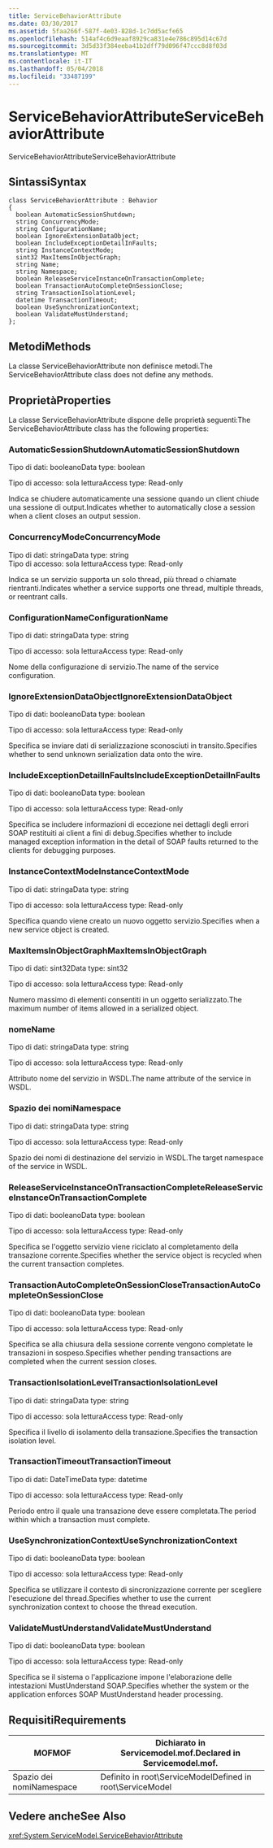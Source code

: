 ```yaml
---
title: ServiceBehaviorAttribute
ms.date: 03/30/2017
ms.assetid: 5faa266f-587f-4e03-828d-1c7dd5acfe65
ms.openlocfilehash: 514af4c6d9eaaf8929ca831e4e786c895d14c67d
ms.sourcegitcommit: 3d5d33f384eeba41b2dff79d096f47ccc8d8f03d
ms.translationtype: MT
ms.contentlocale: it-IT
ms.lasthandoff: 05/04/2018
ms.locfileid: "33487199"
---
```

# <a name="servicebehaviorattribute"></a><span data-ttu-id="66895-102">ServiceBehaviorAttribute</span><span class="sxs-lookup"><span data-stu-id="66895-102">ServiceBehaviorAttribute</span></span>
<span data-ttu-id="66895-103">ServiceBehaviorAttribute</span><span class="sxs-lookup"><span data-stu-id="66895-103">ServiceBehaviorAttribute</span></span>  
  
## <a name="syntax"></a><span data-ttu-id="66895-104">Sintassi</span><span class="sxs-lookup"><span data-stu-id="66895-104">Syntax</span></span>  
  
```  
class ServiceBehaviorAttribute : Behavior  
{  
  boolean AutomaticSessionShutdown;  
  string ConcurrencyMode;  
  string ConfigurationName;  
  boolean IgnoreExtensionDataObject;  
  boolean IncludeExceptionDetailInFaults;  
  string InstanceContextMode;  
  sint32 MaxItemsInObjectGraph;  
  string Name;  
  string Namespace;  
  boolean ReleaseServiceInstanceOnTransactionComplete;  
  boolean TransactionAutoCompleteOnSessionClose;  
  string TransactionIsolationLevel;  
  datetime TransactionTimeout;  
  boolean UseSynchronizationContext;  
  boolean ValidateMustUnderstand;  
};  
```  
  
## <a name="methods"></a><span data-ttu-id="66895-105">Metodi</span><span class="sxs-lookup"><span data-stu-id="66895-105">Methods</span></span>  
 <span data-ttu-id="66895-106">La classe ServiceBehaviorAttribute non definisce metodi.</span><span class="sxs-lookup"><span data-stu-id="66895-106">The ServiceBehaviorAttribute class does not define any methods.</span></span>  
  
## <a name="properties"></a><span data-ttu-id="66895-107">Proprietà</span><span class="sxs-lookup"><span data-stu-id="66895-107">Properties</span></span>  
 <span data-ttu-id="66895-108">La classe ServiceBehaviorAttribute dispone delle proprietà seguenti:</span><span class="sxs-lookup"><span data-stu-id="66895-108">The ServiceBehaviorAttribute class has the following properties:</span></span>  
  
### <a name="automaticsessionshutdown"></a><span data-ttu-id="66895-109">AutomaticSessionShutdown</span><span class="sxs-lookup"><span data-stu-id="66895-109">AutomaticSessionShutdown</span></span>  
 <span data-ttu-id="66895-110">Tipo di dati: booleano</span><span class="sxs-lookup"><span data-stu-id="66895-110">Data type: boolean</span></span>  
  
 <span data-ttu-id="66895-111">Tipo di accesso: sola lettura</span><span class="sxs-lookup"><span data-stu-id="66895-111">Access type: Read-only</span></span>  
  
 <span data-ttu-id="66895-112">Indica se chiudere automaticamente una sessione quando un client chiude una sessione di output.</span><span class="sxs-lookup"><span data-stu-id="66895-112">Indicates whether to automatically close a session when a client closes an output session.</span></span>  
  
### <a name="concurrencymode"></a><span data-ttu-id="66895-113">ConcurrencyMode</span><span class="sxs-lookup"><span data-stu-id="66895-113">ConcurrencyMode</span></span>  
 <span data-ttu-id="66895-114">Tipo di dati: stringa</span><span class="sxs-lookup"><span data-stu-id="66895-114">Data type: string</span></span>  
<span data-ttu-id="66895-115">Tipo di accesso: sola lettura</span><span class="sxs-lookup"><span data-stu-id="66895-115">Access type: Read-only</span></span>  
  
 <span data-ttu-id="66895-116">Indica se un servizio supporta un solo thread, più thread o chiamate rientranti.</span><span class="sxs-lookup"><span data-stu-id="66895-116">Indicates whether a service supports one thread, multiple threads, or reentrant calls.</span></span>  
  
### <a name="configurationname"></a><span data-ttu-id="66895-117">ConfigurationName</span><span class="sxs-lookup"><span data-stu-id="66895-117">ConfigurationName</span></span>  
 <span data-ttu-id="66895-118">Tipo di dati: stringa</span><span class="sxs-lookup"><span data-stu-id="66895-118">Data type: string</span></span>  
  
 <span data-ttu-id="66895-119">Tipo di accesso: sola lettura</span><span class="sxs-lookup"><span data-stu-id="66895-119">Access type: Read-only</span></span>  
  
 <span data-ttu-id="66895-120">Nome della configurazione di servizio.</span><span class="sxs-lookup"><span data-stu-id="66895-120">The name of the service configuration.</span></span>  
  
### <a name="ignoreextensiondataobject"></a><span data-ttu-id="66895-121">IgnoreExtensionDataObject</span><span class="sxs-lookup"><span data-stu-id="66895-121">IgnoreExtensionDataObject</span></span>  
 <span data-ttu-id="66895-122">Tipo di dati: booleano</span><span class="sxs-lookup"><span data-stu-id="66895-122">Data type: boolean</span></span>  
  
 <span data-ttu-id="66895-123">Tipo di accesso: sola lettura</span><span class="sxs-lookup"><span data-stu-id="66895-123">Access type: Read-only</span></span>  
  
 <span data-ttu-id="66895-124">Specifica se inviare dati di serializzazione sconosciuti in transito.</span><span class="sxs-lookup"><span data-stu-id="66895-124">Specifies whether to send unknown serialization data onto the wire.</span></span>  
  
### <a name="includeexceptiondetailinfaults"></a><span data-ttu-id="66895-125">IncludeExceptionDetailInFaults</span><span class="sxs-lookup"><span data-stu-id="66895-125">IncludeExceptionDetailInFaults</span></span>  
 <span data-ttu-id="66895-126">Tipo di dati: booleano</span><span class="sxs-lookup"><span data-stu-id="66895-126">Data type: boolean</span></span>  
  
 <span data-ttu-id="66895-127">Tipo di accesso: sola lettura</span><span class="sxs-lookup"><span data-stu-id="66895-127">Access type: Read-only</span></span>  
  
 <span data-ttu-id="66895-128">Specifica se includere informazioni di eccezione nei dettagli degli errori SOAP restituiti ai client a fini di debug.</span><span class="sxs-lookup"><span data-stu-id="66895-128">Specifies whether to include managed exception information in the detail of SOAP faults returned to the clients for debugging purposes.</span></span>  
  
### <a name="instancecontextmode"></a><span data-ttu-id="66895-129">InstanceContextMode</span><span class="sxs-lookup"><span data-stu-id="66895-129">InstanceContextMode</span></span>  
 <span data-ttu-id="66895-130">Tipo di dati: stringa</span><span class="sxs-lookup"><span data-stu-id="66895-130">Data type: string</span></span>  
  
 <span data-ttu-id="66895-131">Tipo di accesso: sola lettura</span><span class="sxs-lookup"><span data-stu-id="66895-131">Access type: Read-only</span></span>  
  
 <span data-ttu-id="66895-132">Specifica quando viene creato un nuovo oggetto servizio.</span><span class="sxs-lookup"><span data-stu-id="66895-132">Specifies when a new service object is created.</span></span>  
  
### <a name="maxitemsinobjectgraph"></a><span data-ttu-id="66895-133">MaxItemsInObjectGraph</span><span class="sxs-lookup"><span data-stu-id="66895-133">MaxItemsInObjectGraph</span></span>  
 <span data-ttu-id="66895-134">Tipo di dati: sint32</span><span class="sxs-lookup"><span data-stu-id="66895-134">Data type: sint32</span></span>  
  
 <span data-ttu-id="66895-135">Tipo di accesso: sola lettura</span><span class="sxs-lookup"><span data-stu-id="66895-135">Access type: Read-only</span></span>  
  
 <span data-ttu-id="66895-136">Numero massimo di elementi consentiti in un oggetto serializzato.</span><span class="sxs-lookup"><span data-stu-id="66895-136">The maximum number of items allowed in a serialized object.</span></span>  
  
### <a name="name"></a><span data-ttu-id="66895-137">nome</span><span class="sxs-lookup"><span data-stu-id="66895-137">Name</span></span>  
 <span data-ttu-id="66895-138">Tipo di dati: stringa</span><span class="sxs-lookup"><span data-stu-id="66895-138">Data type: string</span></span>  
  
 <span data-ttu-id="66895-139">Tipo di accesso: sola lettura</span><span class="sxs-lookup"><span data-stu-id="66895-139">Access type: Read-only</span></span>  
  
 <span data-ttu-id="66895-140">Attributo nome del servizio in WSDL.</span><span class="sxs-lookup"><span data-stu-id="66895-140">The name attribute of the service in WSDL.</span></span>  
  
### <a name="namespace"></a><span data-ttu-id="66895-141">Spazio dei nomi</span><span class="sxs-lookup"><span data-stu-id="66895-141">Namespace</span></span>  
 <span data-ttu-id="66895-142">Tipo di dati: stringa</span><span class="sxs-lookup"><span data-stu-id="66895-142">Data type: string</span></span>  
  
 <span data-ttu-id="66895-143">Tipo di accesso: sola lettura</span><span class="sxs-lookup"><span data-stu-id="66895-143">Access type: Read-only</span></span>  
  
 <span data-ttu-id="66895-144">Spazio dei nomi di destinazione del servizio in WSDL.</span><span class="sxs-lookup"><span data-stu-id="66895-144">The target namespace of the service in WSDL.</span></span>  
  
### <a name="releaseserviceinstanceontransactioncomplete"></a><span data-ttu-id="66895-145">ReleaseServiceInstanceOnTransactionComplete</span><span class="sxs-lookup"><span data-stu-id="66895-145">ReleaseServiceInstanceOnTransactionComplete</span></span>  
 <span data-ttu-id="66895-146">Tipo di dati: booleano</span><span class="sxs-lookup"><span data-stu-id="66895-146">Data type: boolean</span></span>  
  
 <span data-ttu-id="66895-147">Tipo di accesso: sola lettura</span><span class="sxs-lookup"><span data-stu-id="66895-147">Access type: Read-only</span></span>  
  
 <span data-ttu-id="66895-148">Specifica se l'oggetto servizio viene riciclato al completamento della transazione corrente.</span><span class="sxs-lookup"><span data-stu-id="66895-148">Specifies whether the service object is recycled when the current transaction completes.</span></span>  
  
### <a name="transactionautocompleteonsessionclose"></a><span data-ttu-id="66895-149">TransactionAutoCompleteOnSessionClose</span><span class="sxs-lookup"><span data-stu-id="66895-149">TransactionAutoCompleteOnSessionClose</span></span>  
 <span data-ttu-id="66895-150">Tipo di dati: booleano</span><span class="sxs-lookup"><span data-stu-id="66895-150">Data type: boolean</span></span>  
  
 <span data-ttu-id="66895-151">Tipo di accesso: sola lettura</span><span class="sxs-lookup"><span data-stu-id="66895-151">Access type: Read-only</span></span>  
  
 <span data-ttu-id="66895-152">Specifica se alla chiusura della sessione corrente vengono completate le transazioni in sospeso.</span><span class="sxs-lookup"><span data-stu-id="66895-152">Specifies whether pending transactions are completed when the current session closes.</span></span>  
  
### <a name="transactionisolationlevel"></a><span data-ttu-id="66895-153">TransactionIsolationLevel</span><span class="sxs-lookup"><span data-stu-id="66895-153">TransactionIsolationLevel</span></span>  
 <span data-ttu-id="66895-154">Tipo di dati: stringa</span><span class="sxs-lookup"><span data-stu-id="66895-154">Data type: string</span></span>  
  
 <span data-ttu-id="66895-155">Tipo di accesso: sola lettura</span><span class="sxs-lookup"><span data-stu-id="66895-155">Access type: Read-only</span></span>  
  
 <span data-ttu-id="66895-156">Specifica il livello di isolamento della transazione.</span><span class="sxs-lookup"><span data-stu-id="66895-156">Specifies the transaction isolation level.</span></span>  
  
### <a name="transactiontimeout"></a><span data-ttu-id="66895-157">TransactionTimeout</span><span class="sxs-lookup"><span data-stu-id="66895-157">TransactionTimeout</span></span>  
 <span data-ttu-id="66895-158">Tipo di dati: DateTime</span><span class="sxs-lookup"><span data-stu-id="66895-158">Data type: datetime</span></span>  
  
 <span data-ttu-id="66895-159">Tipo di accesso: sola lettura</span><span class="sxs-lookup"><span data-stu-id="66895-159">Access type: Read-only</span></span>  
  
 <span data-ttu-id="66895-160">Periodo entro il quale una transazione deve essere completata.</span><span class="sxs-lookup"><span data-stu-id="66895-160">The period within which a transaction must complete.</span></span>  
  
### <a name="usesynchronizationcontext"></a><span data-ttu-id="66895-161">UseSynchronizationContext</span><span class="sxs-lookup"><span data-stu-id="66895-161">UseSynchronizationContext</span></span>  
 <span data-ttu-id="66895-162">Tipo di dati: booleano</span><span class="sxs-lookup"><span data-stu-id="66895-162">Data type: boolean</span></span>  
  
 <span data-ttu-id="66895-163">Tipo di accesso: sola lettura</span><span class="sxs-lookup"><span data-stu-id="66895-163">Access type: Read-only</span></span>  
  
 <span data-ttu-id="66895-164">Specifica se utilizzare il contesto di sincronizzazione corrente per scegliere l'esecuzione del thread.</span><span class="sxs-lookup"><span data-stu-id="66895-164">Specifies whether to use the current synchronization context to choose the thread execution.</span></span>  
  
### <a name="validatemustunderstand"></a><span data-ttu-id="66895-165">ValidateMustUnderstand</span><span class="sxs-lookup"><span data-stu-id="66895-165">ValidateMustUnderstand</span></span>  
 <span data-ttu-id="66895-166">Tipo di dati: booleano</span><span class="sxs-lookup"><span data-stu-id="66895-166">Data type: boolean</span></span>  
  
 <span data-ttu-id="66895-167">Tipo di accesso: sola lettura</span><span class="sxs-lookup"><span data-stu-id="66895-167">Access type: Read-only</span></span>  
  
 <span data-ttu-id="66895-168">Specifica se il sistema o l'applicazione impone l'elaborazione delle intestazioni MustUnderstand SOAP.</span><span class="sxs-lookup"><span data-stu-id="66895-168">Specifies whether the system or the application enforces SOAP MustUnderstand header processing.</span></span>  
  
## <a name="requirements"></a><span data-ttu-id="66895-169">Requisiti</span><span class="sxs-lookup"><span data-stu-id="66895-169">Requirements</span></span>  
  
|<span data-ttu-id="66895-170">MOF</span><span class="sxs-lookup"><span data-stu-id="66895-170">MOF</span></span>|<span data-ttu-id="66895-171">Dichiarato in Servicemodel.mof.</span><span class="sxs-lookup"><span data-stu-id="66895-171">Declared in Servicemodel.mof.</span></span>|  
|---------|-----------------------------------|  
|<span data-ttu-id="66895-172">Spazio dei nomi</span><span class="sxs-lookup"><span data-stu-id="66895-172">Namespace</span></span>|<span data-ttu-id="66895-173">Definito in root\ServiceModel</span><span class="sxs-lookup"><span data-stu-id="66895-173">Defined in root\ServiceModel</span></span>|  
  
## <a name="see-also"></a><span data-ttu-id="66895-174">Vedere anche</span><span class="sxs-lookup"><span data-stu-id="66895-174">See Also</span></span>  
 <xref:System.ServiceModel.ServiceBehaviorAttribute>
